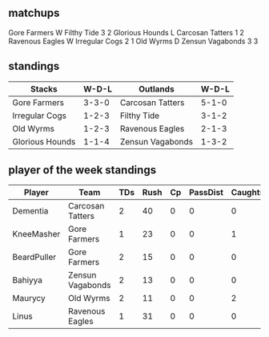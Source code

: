 ## matchups

Gore Farmers W Filthy Tide 3 2
Glorious Hounds L Carcosan Tatters 1 2
Ravenous Eagles W Irregular Cogs 2 1
Old Wyrms D Zensun Vagabonds 3 3


## standings

| Stacks | W-D-L | Outlands | W-D-L |
|-------|-----|--|--|
| Gore Farmers | 3-3-0 | Carcosan Tatters | 5-1-0 |
| Irregular Cogs | 1-2-3 | Filthy Tide | 3-1-2 |
| Old Wyrms | 1-2-3 | Ravenous Eagles | 2-1-3 |
| Glorious Hounds | 1-1-4 | Zensun Vagabonds | 1-3-2 |


## player of the week standings

| Player      | Team             | TDs  | Rush | Cp   | PassDist | Caughts | Cas  | Blocks | Sacks | MVPs | SPP  |
|-------------|------------------|------|------|------|----------|---------|------|--------|-------|------|------|
| Dementia         | Carcosan Tatters |    2 |   40 |    0 |        0 |       0 |    1 |      3 |     0 |    0 |   10 |
| KneeMasher       | Gore Farmers     |    1 |   23 |    0 |        0 |       1 |    0 |      2 |     0 |    1 |    8 |
| BeardPuller      | Gore Farmers     |    2 |   15 |    0 |        0 |       0 |    0 |      2 |     0 |    0 |    8 |
| Bahiyya          | Zensun Vagabonds |    2 |   13 |    0 |        0 |       0 |    0 |      5 |     0 |    0 |    6 |
| Maurycy          | Old Wyrms        |    2 |   11 |    0 |        0 |       2 |    0 |      0 |     0 |    0 |    6 |
| Linus            | Ravenous Eagles  |    1 |   31 |    0 |        0 |       0 |    1 |      1 |     0 |    0 |    5 |
